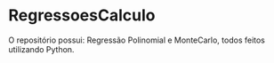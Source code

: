 # RegressoesCalculo
O repositório possui: Regressão Polinomial e MonteCarlo, todos feitos utilizando Python.
